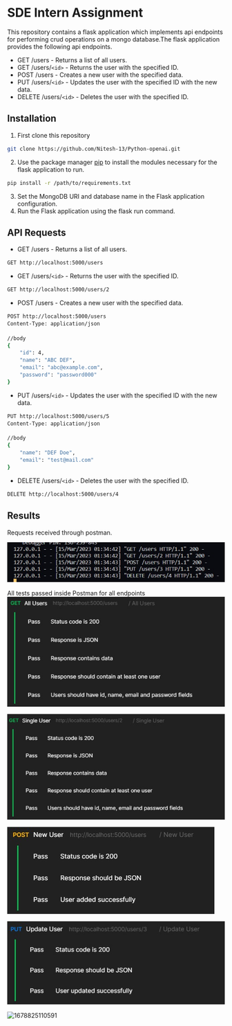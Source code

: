# SDE Intern Assignment

This repository contains a flask application which implements api endpoints for performing crud operations on a mongo database.The flask application provides the following api endpoints.

- GET /users - Returns a list of all users.
- GET /users/`<id>` - Returns the user with the specified ID.
- POST /users - Creates a new user with the specified data.
- PUT /users/`<id>` - Updates the user with the specified ID with the new data.
- DELETE /users/`<id>` - Deletes the user with the specified ID.

## Installation

1. First clone this repository

```bash
git clone https://github.com/Nitesh-13/Python-openai.git
```

2. Use the package manager [pip](https://pip.pypa.io/en/stable/) to install the modules necessary for the flask application to run.

```bash
pip install -r /path/to/requirements.txt
```

3. Set the MongoDB URI and database name in the Flask application configuration.
4. Run the Flask application using the flask run command.

## API Requests

- GET /users - Returns a list of all users.

```bash
GET http://localhost:5000/users
```

- GET /users/`<id>` - Returns the user with the specified ID.

```bash
GET http://localhost:5000/users/2
```

- POST /users - Creates a new user with the specified data.

```bash
POST http://localhost:5000/users
Content-Type: application/json

//body
{
    "id": 4,
    "name": "ABC DEF",
    "email": "abc@example.com",
    "password": "password000"
}
```

- PUT /users/`<id>` - Updates the user with the specified ID with the new data.

```bash
PUT http://localhost:5000/users/5
Content-Type: application/json

//body
{
    "name": "DEF Doe",
    "email": "test@mail.com"
}
```

- DELETE /users/`<id>` - Deletes the user with the specified ID.

```bash
DELETE http://localhost:5000/users/4
```

## Results

Requests received through postman.

![Requests received from postman](images/requests.jpg)


All tests passed inside Postman for all endpoints
![All Users Endpoint Test](images/all_users.jpg)

![One User Endpoint Test](images/one_user.jpg)

![New User Postman Tests](images/new_user.jpg)

![Update User Postman tests](images/update_user.jpg)

![1678825110591](image/README/1678825110591.png)
